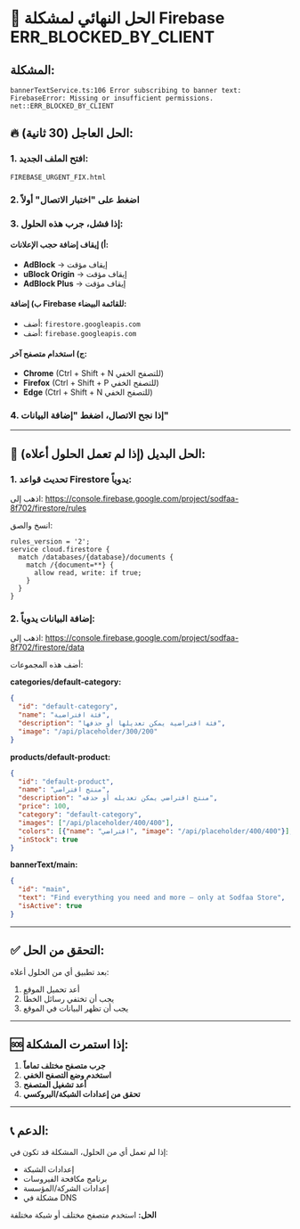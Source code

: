 # 🚨 الحل النهائي لمشكلة Firebase ERR_BLOCKED_BY_CLIENT

## المشكلة:
```
bannerTextService.ts:106 Error subscribing to banner text: FirebaseError: Missing or insufficient permissions.
net::ERR_BLOCKED_BY_CLIENT
```

## 🔥 الحل العاجل (30 ثانية):

### 1. افتح الملف الجديد:
```
FIREBASE_URGENT_FIX.html
```

### 2. اضغط على "اختبار الاتصال" أولاً

### 3. إذا فشل، جرب هذه الحلول:

#### أ) إيقاف إضافة حجب الإعلانات:
- **AdBlock** → إيقاف مؤقت
- **uBlock Origin** → إيقاف مؤقت  
- **AdBlock Plus** → إيقاف مؤقت

#### ب) إضافة Firebase للقائمة البيضاء:
- أضف: `firestore.googleapis.com`
- أضف: `firebase.googleapis.com`

#### ج) استخدام متصفح آخر:
- **Chrome** (Ctrl + Shift + N للتصفح الخفي)
- **Firefox** (Ctrl + Shift + P للتصفح الخفي)
- **Edge** (Ctrl + Shift + N للتصفح الخفي)

### 4. إذا نجح الاتصال، اضغط "إضافة البيانات"

---

## 🔧 الحل البديل (إذا لم تعمل الحلول أعلاه):

### 1. تحديث قواعد Firestore يدوياً:

اذهب إلى: https://console.firebase.google.com/project/sodfaa-8f702/firestore/rules

انسخ والصق:
```firestore
rules_version = '2';
service cloud.firestore {
  match /databases/{database}/documents {
    match /{document=**} {
      allow read, write: if true;
    }
  }
}
```

### 2. إضافة البيانات يدوياً:

اذهب إلى: https://console.firebase.google.com/project/sodfaa-8f702/firestore/data

أضف هذه المجموعات:

**categories/default-category:**
```json
{
  "id": "default-category",
  "name": "فئة افتراضية", 
  "description": "فئة افتراضية يمكن تعديلها أو حذفها",
  "image": "/api/placeholder/300/200"
}
```

**products/default-product:**
```json
{
  "id": "default-product",
  "name": "منتج افتراضي",
  "description": "منتج افتراضي يمكن تعديله أو حذفه", 
  "price": 100,
  "category": "default-category",
  "images": ["/api/placeholder/400/400"],
  "colors": [{"name": "افتراضي", "image": "/api/placeholder/400/400"}],
  "inStock": true
}
```

**bannerText/main:**
```json
{
  "id": "main",
  "text": "Find everything you need and more — only at Sodfaa Store",
  "isActive": true
}
```

---

## ✅ التحقق من الحل:

بعد تطبيق أي من الحلول أعلاه:

1. أعد تحميل الموقع
2. يجب أن تختفي رسائل الخطأ
3. يجب أن تظهر البيانات في الموقع

---

## 🆘 إذا استمرت المشكلة:

1. **جرب متصفح مختلف تماماً**
2. **استخدم وضع التصفح الخفي**
3. **أعد تشغيل المتصفح**
4. **تحقق من إعدادات الشبكة/البروكسي**

---

## 📞 الدعم:

إذا لم تعمل أي من الحلول، المشكلة قد تكون في:
- إعدادات الشبكة
- برنامج مكافحة الفيروسات
- إعدادات الشركة/المؤسسة
- مشكلة في DNS

**الحل:** استخدم متصفح مختلف أو شبكة مختلفة


